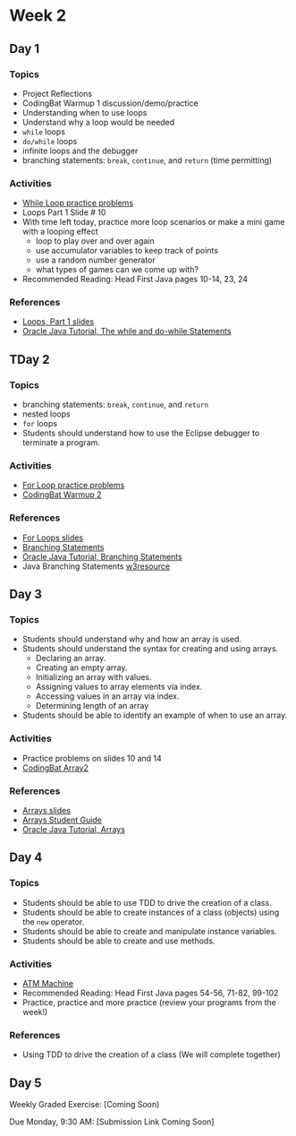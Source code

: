 # Week 2

## Day 1

### Topics

- Project Reflections
- CodingBat Warmup 1 discussion/demo/practice
- Understanding when to use loops
- Understand why a loop would be needed
- `while` loops
- `do/while` loops
- infinite loops and the debugger
- branching statements: `break`, `continue`, and `return` (time permitting)

### Activities

- [While Loop practice problems](./while-loop-practice.md)
- Loops Part 1 Slide # 10
- With time left today, practice more loop scenarios or make a mini game with a looping effect
	- loop to play over and over again
	- use accumulator variables to keep track of points
	- use a random number generator
	- what types of games can we come up with?
- Recommended Reading: Head First Java pages 10-14, 23, 24

### References

- [Loops, Part 1 slides](https://wecancodeit.github.io/java-slides/fundamentals/loops-01/)
- [Oracle Java Tutorial, The while and do-while Statements](https://docs.oracle.com/javase/tutorial/java/nutsandbolts/while.html)


## TDay 2

### Topics

- branching statements: `break`, `continue`, and `return`
- nested loops
- `for` loops
- Students should understand how to use the Eclipse debugger to terminate a program.

### Activities

- [For Loop practice problems](./for-loop-practice.md)
- [CodingBat Warmup 2](http://codingbat.com/java)

### References

- [For Loops slides](https://wecancodeit.github.io/java-slides/fundamentals/for-loops/)
- [Branching Statements](https://wecancodeit.github.io/java-slides/fundamentals/branching-statements/)
- [Oracle Java Tutorial, Branching Statements](https://docs.oracle.com/javase/tutorial/java/nutsandbolts/branch.html)
- Java Branching Statements [w3resource](http://www.w3resource.com/java-tutorial/java-branching-statements.php)


## Day 3

### Topics

- Students should understand why and how an array is used.
- Students should understand the syntax for creating and using arrays.
	- Declaring an array.
	- Creating an empty array.
	- Initializing an array with values.
	- Assigning values to array elements via index.
	- Accessing values in an array via index.
  - Determining length of an array
- Students should be able to identify an example of when to use an array.

### Activities

- Practice problems on slides 10 and 14
- [CodingBat Array2](http://codingbat.com/java)

### References

- [Arrays slides](https://wecancodeit.github.io/java-slides/fundamentals/arrays/)
- [Arrays Student Guide](https://wecancodeit.github.io/java-resources/fundamentals/arrays/)
- [Oracle Java Tutorial, Arrays](https://docs.oracle.com/javase/tutorial/java/nutsandbolts/arrays.html)


## Day 4

### Topics

- Students should be able to use TDD to drive the creation of a class.
- Students should be able to create instances of a class (objects) using the `new` operator.
- Students should be able to create and manipulate instance variables.
- Students should be able to create and use methods.

### Activities

- [ATM Machine](../exercises/atm.md)
- Recommended Reading: Head First Java pages 54-56, 71-82, 99-102
- Practice, practice and more practice (review your programs from the week!)

### References

- Using TDD to drive the creation of a class (We will complete together)

## Day 5

Weekly Graded Exercise: [Coming Soon)

Due Monday, 9:30 AM: [Submission Link Coming Soon]
